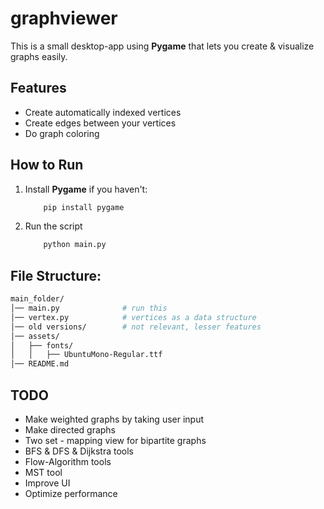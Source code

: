 # graphviewer

This is a small desktop-app using **Pygame** that lets you create & visualize graphs easily.

## Features
- Create automatically indexed vertices
- Create edges between your vertices
- Do graph coloring

## How to Run
1. Install **Pygame** if you haven't:
    ```bash
        pip install pygame
    ```
2. Run the script
    ```bash
        python main.py
    ```
## File Structure:
```bash
main_folder/
│── main.py              # run this
│── vertex.py            # vertices as a data structure
│── old versions/        # not relevant, lesser features
│── assets/  
│   ├── fonts/  
│   │   ├── UbuntuMono-Regular.ttf  
│── README.md            
```

## TODO
- Make weighted graphs by taking user input
- Make directed graphs
- Two set - mapping view for bipartite graphs
- BFS & DFS & Dijkstra tools
- Flow-Algorithm tools
- MST tool
- Improve UI
- Optimize performance
